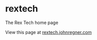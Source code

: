 rextech
=======

The Rex Tech home page

View this page at [rextech.johnregner.com](http://rextech.johnregner.com)
